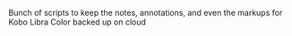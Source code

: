 Bunch of scripts to keep the notes, annotations, and even the markups for Kobo Libra Color backed up on cloud
